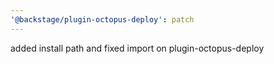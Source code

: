 ```yaml
---
'@backstage/plugin-octopus-deploy': patch
---
```


added install path and fixed import on plugin-octopus-deploy
